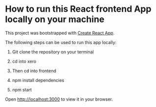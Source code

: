 # How to run this React frontend App locally on your machine

This project was bootstrapped with [Create React App](https://github.com/facebook/create-react-app).

The following steps can be used to run this app locally:

1. Git clone the repository on your terminal

2. cd into xero

3. Then cd into frontend

4. npm install dependencies

5. npm start

Open [http://localhost:3000](http://localhost:3000) to view it in your browser.
